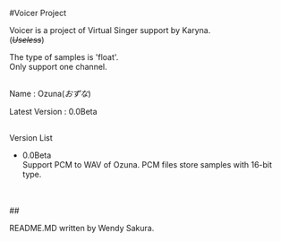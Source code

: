 #Voicer Project

Voicer is a project of Virtual Singer support by Karyna.
<br>
(<del>*Useless*</del>)
<br>

The type of samples is 'float'.
<br>
Only support one channel.
##

<p>Name : Ozuna(<I>おずな</I>)</p>

<p>Latest Version : 0.0Beta</p>

##
Version List
<br>
<ul>
<li>0.0Beta</li>
Support PCM to WAV of Ozuna.
PCM files store samples with 16-bit type.
</ul>
<br>
<br>
##

README.MD written by Wendy Sakura.